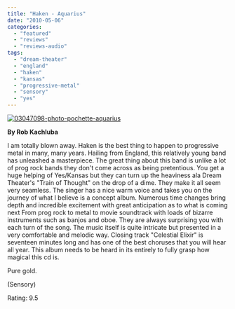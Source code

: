 ```yaml
---
title: "Haken - Aquarius"
date: "2010-05-06"
categories: 
  - "featured"
  - "reviews"
  - "reviews-audio"
tags: 
  - "dream-theater"
  - "england"
  - "haken"
  - "kansas"
  - "progressive-metal"
  - "sensory"
  - "yes"
---
```


[![03047098-photo-pochette-aquarius](http://www.hellbound.ca/wp-content/uploads/2010/05/03047098-photo-pochette-aquarius.jpg "03047098-photo-pochette-aquarius")](http://www.hellbound.ca/wp-content/uploads/2010/05/03047098-photo-pochette-aquarius.jpg)

**By Rob Kachluba**

I am totally blown away. Haken is the best thing to happen to progressive metal in many, many years. Hailing from England, this relatively young band has unleashed a masterpiece. The great thing about this band is unlike a lot of prog rock bands they don't come across as being pretentious. You get a huge helping of Yes/Kansas but they can turn up the heaviness ala Dream Theater's "Train of Thought" on the drop of a dime. They make it all seem very seamless. The singer has a nice warm voice and takes you on the journey of what I believe is a concept album. Numerous time changes bring depth and incredible excitement with great anticipation as to what is coming next From prog rock to metal to movie soundtrack with loads of bizarre instruments such as banjos and oboe. They are always surprising you with each turn of the song. The music itself is quite intricate but presented in a very comfortable and melodic way. Closing track "Celestial Elixir" is seventeen minutes long and has one of the best choruses that you will hear all year. This album needs to be heard in its entirely to fully grasp how magical this cd is.

Pure gold.

(Sensory)

Rating: 9.5
